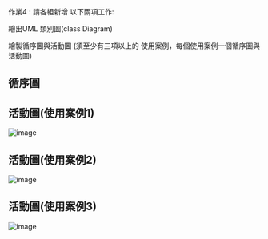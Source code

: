作業4 : 請各組新增 以下兩項工作:

繪出UML 類別圖(class Diagram)

繪製循序圖與活動圖 (須至少有三項以上的 使用案例，每個使用案例一個循序圖與活動圖)


## 循序圖



## 活動圖(使用案例1)

![image](https://user-images.githubusercontent.com/113970010/206189217-d3fe81eb-019a-4610-9618-46c49cedbbf4.png)

## 活動圖(使用案例2)

![image](https://user-images.githubusercontent.com/113970010/206189322-b1668394-ead3-439e-9ff4-e9b92a5c3531.png)

## 活動圖(使用案例3)

![image](https://user-images.githubusercontent.com/113970010/206189816-d5bab339-ac5e-49ed-98f6-20ce4680e9ed.png)

